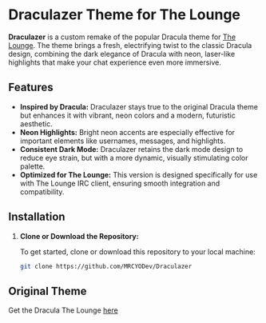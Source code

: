 # Draculazer Theme for The Lounge

**Draculazer** is a custom remake of the popular Dracula theme for [The Lounge](https://thelounge.chat/). The theme brings a fresh, electrifying twist to the classic Dracula design, combining the dark elegance of Dracula with neon, laser-like highlights that make your chat experience even more immersive.

## Features

- **Inspired by Dracula:** Draculazer stays true to the original Dracula theme but enhances it with vibrant, neon colors and a modern, futuristic aesthetic.
- **Neon Highlights:** Bright neon accents are especially effective for important elements like usernames, messages, and highlights.
- **Consistent Dark Mode:** Draculazer retains the dark mode design to reduce eye strain, but with a more dynamic, visually stimulating color palette.
- **Optimized for The Lounge:** This version is designed specifically for use with The Lounge IRC client, ensuring smooth integration and compatibility.

## Installation

1. **Clone or Download the Repository:**

   To get started, clone or download this repository to your local machine:

   ```bash
   git clone https://github.com/MRCYODev/Draculazer


## Original Theme

Get the Dracula The Lounge [here](https://github.com/dracula/thelounge)
